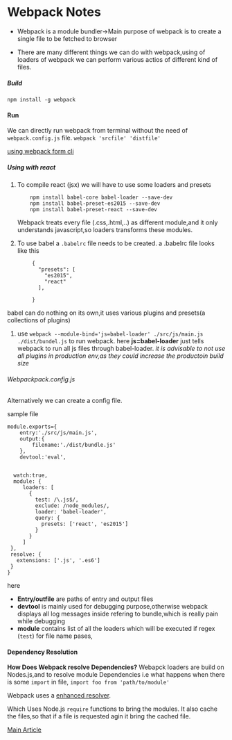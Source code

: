 # Webpack Notes

* Webpack is a module bundler->Main purpose of webpack is to  create a single file to be fetched to browser

* There are many different things we can do with webpack,using of loaders of webpack we can perform various actios 
of different kind of files.




##### Build
`npm install -g webpack`


#### Run
We can directly run webpack from  terminal without the need of `webpack.config.js` file.
`webpack 'srcfile' 'distfile'`

[using webpack form cli](https://github.com/webpack/docs/wiki/cli)


##### Using with react

1. To compile react (jsx) we will have to use some loaders and presets
    ```
        npm install babel-core babel-loader --save-dev
        npm install babel-preset-es2015 --save-dev
        npm install babel-preset-react --save-dev
    ```

    Webpack treats every file (.css,.html,..) as different module,and it only understands javascript,so 
     loaders transforms these modules.
1. To use babel a `.babelrc` file needs to be created.
a .babelrc file looks like this 



```
        {
          "presets": [
            "es2015",
            "react"
          ],
      
        }
```

babel can do nothing on its own,it uses various plugins and presets(a collections of plugins)


1. use `webpack --module-bind='js=babel-loader' ./src/js/main.js ./dist/bundel.js` to run webpack.
here **js=babel-loader** just tells webpack to run all js files through babel-loader.
*it is advisable to not use all plugins in production env,as they could increase the  productoin build size* 


###### Webpackpack.config.js
Alternatively we can create a config file.

sample file

```
module.exports={
    entry:'./src/js/main.js',
    output:{
        filename:'./dist/bundle.js'
    },
    devtool:'eval',


  watch:true,
  module: {
     loaders: [
       {
         test: /\.js$/,
         exclude: /node_modules/,
         loader: 'babel-loader',
         query: {
           presets: ['react', 'es2015']
         }
       }
     ]
 },
 resolve: {
   extensions: ['.js', '.es6']
 }
}

```


here
* **Entry/outfile** are paths of entry and output files
* **devtool** is mainly used for debugging purpose,otherwise webpack displays all log messages inside refering to bundle,which is really pain while debugging
* **module** contains list of all the loaders which will be executed if regex (`test`) for file name pases,  


#### Dependency Resolution
**How Does Webpack resolve Dependencies?**
Webapck loaders are build on Nodes.js,and to resolve module Dependencies
i.e what happens when there is some `import` in file,
`import foo from 'path/to/module'`

Webpack uses a [enhanced resolver](https://github.com/webpack/enhanced-resolve).

Which Uses Node.js `require` functions to bring the modules.
It also cache the files,so that if a file is requested agin it bring the cached file.


[Main Article](https://webpack.js.org/concepts/module-resolution/)




